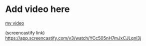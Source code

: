 # Add video here
[my video](MyOwnTests_Video.webm)

(screencastify link) https://app.screencastify.com/v3/watch/YCc505nH7mJxCJLqnl3j